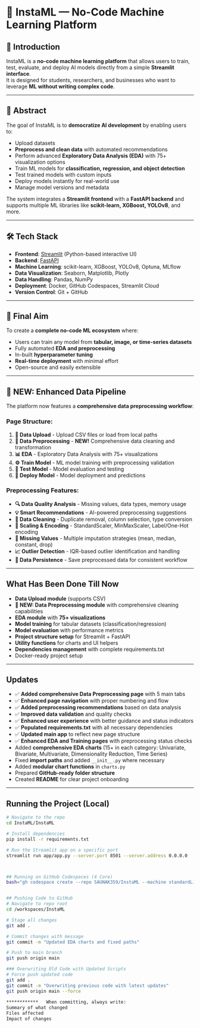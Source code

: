 # 🚀 InstaML — No-Code Machine Learning Platform

## 📌 Introduction
InstaML is a **no-code machine learning platform** that allows users to train, test, evaluate, and deploy AI models directly from a simple **Streamlit interface**.  
It is designed for students, researchers, and businesses who want to leverage **ML without writing complex code**.

---

## 📜 Abstract
The goal of InstaML is to **democratize AI development** by enabling users to:
- Upload datasets
- **Preprocess and clean data** with automated recommendations
- Perform advanced **Exploratory Data Analysis (EDA)** with 75+ visualization options
- Train ML models for **classification, regression, and object detection**
- Test trained models with custom inputs
- Deploy models instantly for real-world use
- Manage model versions and metadata

The system integrates a **Streamlit frontend** with a **FastAPI backend** and supports multiple ML libraries like **scikit-learn, XGBoost, YOLOv8**, and more.

---

## 🛠 Tech Stack
- **Frontend**: [Streamlit](https://streamlit.io/) (Python-based interactive UI)
- **Backend**: [FastAPI](https://fastapi.tiangolo.com/)
- **Machine Learning**: scikit-learn, XGBoost, YOLOv8, Optuna, MLflow
- **Data Visualization**: Seaborn, Matplotlib, Plotly
- **Data Handling**: Pandas, NumPy
- **Deployment**: Docker, GitHub Codespaces, Streamlit Cloud
- **Version Control**: Git + GitHub

---

## 🎯 Final Aim
To create a **complete no-code ML ecosystem** where:
- Users can train any model from **tabular, image, or time-series datasets**
- Fully automated **EDA and preprocessing**
- In-built **hyperparameter tuning**
- **Real-time deployment** with minimal effort
- Open-source and easily extensible

---

## 🚀 **NEW: Enhanced Data Pipeline**
The platform now features a **comprehensive data preprocessing workflow**:

### **Page Structure:**
1. **📂 Data Upload** - Upload CSV files or load from local paths
2. **🔧 Data Preprocessing** - **NEW!** Comprehensive data cleaning and transformation
3. **📊 EDA** - Exploratory Data Analysis with 75+ visualizations
4. **⚙️ Train Model** - ML model training with preprocessing validation
5. **🧪 Test Model** - Model evaluation and testing
6. **🚀 Deploy Model** - Model deployment and predictions

### **Preprocessing Features:**
- **🔍 Data Quality Analysis** - Missing values, data types, memory usage
- **💡 Smart Recommendations** - AI-powered preprocessing suggestions
- **🧹 Data Cleaning** - Duplicate removal, column selection, type conversion
- **📏 Scaling & Encoding** - StandardScaler, MinMaxScaler, Label/One-Hot encoding
- **🔢 Missing Values** - Multiple imputation strategies (mean, median, constant, drop)
- **📈 Outlier Detection** - IQR-based outlier identification and handling
- **💾 Data Persistence** - Save preprocessed data for consistent workflow

---

##  What Has Been Done Till Now
- **Data Upload module** (supports CSV)
- **🔧 NEW: Data Preprocessing module** with comprehensive cleaning capabilities
- **EDA module** with **75+ visualizations**
-  **Model training** for tabular datasets (classification/regression)
-  **Model evaluation** with performance metrics
-  **Project structure setup** for Streamlit + FastAPI
- **Utility functions** for charts and UI helpers
-  **Dependencies management** with complete requirements.txt
-  Docker-ready project setup

---

## Updates
- ✅ **Added comprehensive Data Preprocessing page** with 5 main tabs
- ✅ **Enhanced page navigation** with proper numbering and flow
- ✅ **Added preprocessing recommendations** based on data analysis
- ✅ **Improved data validation** and quality checks
- ✅ **Enhanced user experience** with better guidance and status indicators
- ✅ **Populated requirements.txt** with all necessary dependencies
- ✅ **Updated main app** to reflect new page structure
- ✅ **Enhanced EDA and Training pages** with preprocessing status checks
- Added **comprehensive EDA charts** (15+ in each category: Univariate, Bivariate, Multivariate, Dimensionality Reduction, Time Series)
- Fixed **import paths** and added `__init__.py` where necessary
- Added **modular chart functions** in `charts.py`
- Prepared **GitHub-ready folder structure**
- Created **README** for clear project onboarding

---

## Running the Project (Local)
```bash
# Navigate to the repo
cd InstaML/InstaML

# Install dependencies
pip install -r requirements.txt

# Run the Streamlit app on a specific port
streamlit run app/app.py --server.port 8501 --server.address 0.0.0.0



## Running on GitHub Codespaces (4 Core)
bash="gh codespace create --repo SAUNAK359/InstaML --machine standardLinux4Core --branch main"


## Pushing Code to GitHub
# Navigate to repo root
cd /workspaces/InstaML

# Stage all changes
git add .

# Commit changes with message
git commit -m "Updated EDA charts and fixed paths"

# Push to main branch
git push origin main

### Overwriting Old Code with Updated Scripts
# Force push updated code
git add .
git commit -m "Overwriting previous code with latest updates"
git push origin main --force
      
************   When committing, always write:
Summary of what changed
Files affected
Impact of changes
